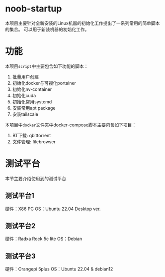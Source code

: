 # noob-startup
本项目主要针对全新安装的Linux机器的初始化工作提出了一系列常用的简单脚本的集合。
可以用于新装机器的初始化工作。
# 功能
本项目`script`中主要包含如下功能的脚本：
1.  批量用户创建
2.  初始化docker与可视化portainer
3.  初始化nv-container
4.  初始化cuda
5.  初始化常用systemd
6.  安装常用apt package
7.  安装tailscale

本项目中`docker`文件夹中docker-compose脚本主要包含如下项目：
1. BT下载: qbittorrent
2. 文件管理: filebrowser
# 测试平台
本节主要介绍使用到的测试平台
## 测试平台1
硬件：X86 PC
OS：Ubuntu 22.04 Desktop ver.
## 测试平台2
硬件：Radxa Rock 5c lite
OS：Debian
## 测试平台3
硬件：Orangepi 5plus
OS：Ubuntu 22.04 & debian12

